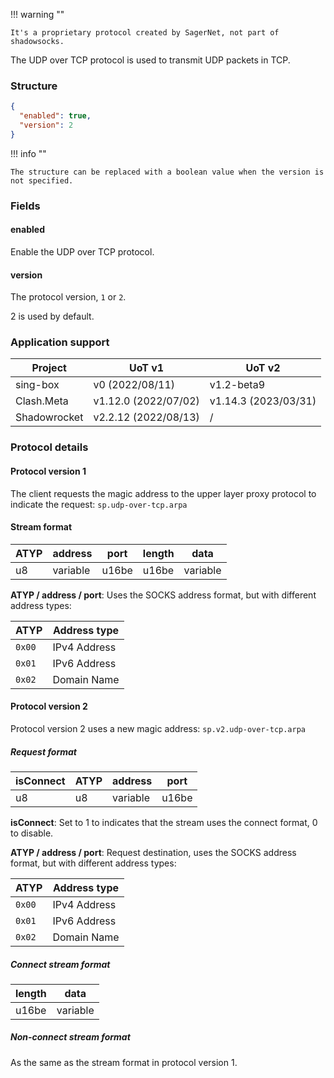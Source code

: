 !!! warning ""

    It's a proprietary protocol created by SagerNet, not part of shadowsocks.

The UDP over TCP protocol is used to transmit UDP packets in TCP.

### Structure

```json
{
  "enabled": true,
  "version": 2
}
```

!!! info ""

    The structure can be replaced with a boolean value when the version is not specified.

### Fields

#### enabled

Enable the UDP over TCP protocol.

#### version

The protocol version, `1` or `2`.

2 is used by default.

### Application support

| Project      | UoT v1               | UoT v2               |
|--------------|----------------------|----------------------|
| sing-box     | v0 (2022/08/11)      | v1.2-beta9           |
| Clash.Meta   | v1.12.0 (2022/07/02) | v1.14.3 (2023/03/31) |
| Shadowrocket | v2.2.12 (2022/08/13) | /                    |

### Protocol details

#### Protocol version 1

The client requests the magic address to the upper layer proxy protocol to indicate the request: `sp.udp-over-tcp.arpa`

#### Stream format

| ATYP | address  | port  | length | data     |
|------|----------|-------|--------|----------|
| u8   | variable | u16be | u16be  | variable |

**ATYP / address / port**: Uses the SOCKS address format, but with different address types:

| ATYP   | Address type |
|--------|--------------|
| `0x00` | IPv4 Address |
| `0x01` | IPv6 Address |
| `0x02` | Domain Name  |

#### Protocol version 2

Protocol version 2 uses a new magic address: `sp.v2.udp-over-tcp.arpa`

##### Request format

| isConnect | ATYP | address  | port  |
|-----------|------|----------|-------|
| u8        | u8   | variable | u16be |

**isConnect**: Set to 1 to indicates that the stream uses the connect format, 0 to disable.

**ATYP / address / port**: Request destination, uses the SOCKS address format, but with different address types:

| ATYP   | Address type |
|--------|--------------|
| `0x00` | IPv4 Address |
| `0x01` | IPv6 Address |
| `0x02` | Domain Name  |

##### Connect stream format

| length | data     |
|--------|----------|
| u16be  | variable |

##### Non-connect stream format

As the same as the stream format in protocol version 1.